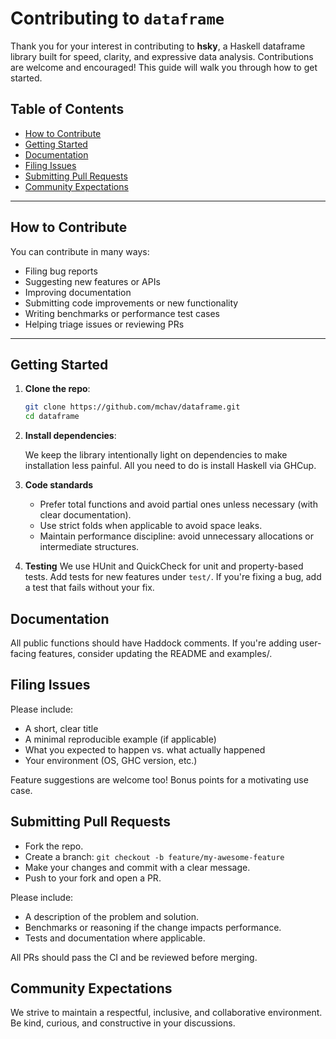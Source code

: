 # Contributing to `dataframe`

Thank you for your interest in contributing to **hsky**, a Haskell dataframe library built for speed, clarity, and expressive data analysis. Contributions are welcome and encouraged! This guide will walk you through how to get started.

## Table of Contents

- [How to Contribute](#how-to-contribute)
- [Getting Started](#getting-started)
- [Documentation](#documentation)
- [Filing Issues](#filing-issues)
- [Submitting Pull Requests](#submitting-pull-requests)
- [Community Expectations](#community-expectations)

---

## How to Contribute

You can contribute in many ways:

- Filing bug reports
- Suggesting new features or APIs
- Improving documentation
- Submitting code improvements or new functionality
- Writing benchmarks or performance test cases
- Helping triage issues or reviewing PRs

---

## Getting Started

1. **Clone the repo**:

   ```bash
   git clone https://github.com/mchav/dataframe.git
   cd dataframe


2. **Install dependencies**:

   We keep the library intentionally light on dependencies to make installation less painful. All you need to do is install Haskell via GHCup.

3. **Code standards**
   * Prefer total functions and avoid partial ones unless necessary (with clear documentation).
   * Use strict folds when applicable to avoid space leaks.
   * Maintain performance discipline: avoid unnecessary allocations or intermediate structures.
4. **Testing**
   We use HUnit and QuickCheck for unit and property-based tests. Add tests for new features under `test/`. If you're fixing a bug, add a test that fails without your fix.

## Documentation

All public functions should have Haddock comments. If you're adding user-facing features, consider updating the README and examples/.

## Filing Issues

Please include:
  * A short, clear title
  * A minimal reproducible example (if applicable)
  * What you expected to happen vs. what actually happened
  * Your environment (OS, GHC version, etc.)

Feature suggestions are welcome too! Bonus points for a motivating use case.

## Submitting Pull Requests

  * Fork the repo.
  * Create a branch: `git checkout -b feature/my-awesome-feature`
  * Make your changes and commit with a clear message.
  * Push to your fork and open a PR.

Please include:
* A description of the problem and solution.
* Benchmarks or reasoning if the change impacts performance.
* Tests and documentation where applicable.

All PRs should pass the CI and be reviewed before merging.

## Community Expectations
We strive to maintain a respectful, inclusive, and collaborative environment. Be kind, curious, and constructive in your discussions.
